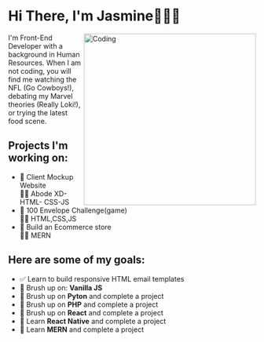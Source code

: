 # Hi There, I'm Jasmine👩🏾‍💻
<img align="right" alt="Coding" width="350" src="https://media.giphy.com/media/ot5GPcBAcMUxELU8yx/giphy.gif">
I'm Front-End Developer with a background in Human Resources. When I am not coding, you will find me watching the NFL (Go Cowboys!), debating my Marvel theories (Really Loki!), or trying the latest food scene.

## Projects I'm working on:

- 🔄 Client Mockup Website            
🥷🏾 Abode XD- HTML- CSS-JS
- 🔲 100 Envelope Challenge(game)     
🥷🏾 HTML,CSS,JS
- 🔲 Build an Ecommerce store    
🥷🏾 MERN
## Here are some of my goals:

- ✅ Learn to build responsive HTML email templates
- 🔲 Brush up on: **Vanilla JS**
- 🔲 Brush up on **Pyton** and complete a project
- 🔲 Brush up on **PHP** and complete a project
- 🔲 Brush up on **React** and complete a project
- 🔲 Learn **React Native** and complete a project
- 🔲 Learn **MERN** and complete a project
